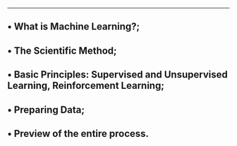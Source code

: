 --------------------------------------------------------------------------------------
• What is Machine Learning?;
--------------------------------------------------------------------------------------
• The Scientific Method;
--------------------------------------------------------------------------------------
• Basic Principles: Supervised and Unsupervised Learning, Reinforcement Learning;
--------------------------------------------------------------------------------------
• Preparing Data;
--------------------------------------------------------------------------------------
• Preview of the entire process.
--------------------------------------------------------------------------------------
